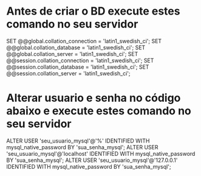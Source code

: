 # Antes de criar o BD execute estes comando no seu servidor
SET @@global.collation_connection = 'latin1_swedish_ci';
SET @@global.collation_database = 'latin1_swedish_ci';
SET @@global.collation_server = 'latin1_swedish_ci';
SET @@session.collation_connection = 'latin1_swedish_ci';
SET @@session.collation_database = 'latin1_swedish_ci';
SET @@session.collation_server = 'latin1_swedish_ci';

# Alterar usuario e senha no código abaixo e execute estes comando no seu servidor
ALTER USER 'seu_usuario_mysql'@'%' IDENTIFIED WITH mysql_native_password BY 'sua_senha_mysql';
ALTER USER 'seu_usuario_mysql'@'localhost' IDENTIFIED WITH mysql_native_password BY 'sua_senha_mysql';
ALTER USER 'seu_usuario_mysql'@'127.0.0.1' IDENTIFIED WITH mysql_native_password BY 'sua_senha_mysql';